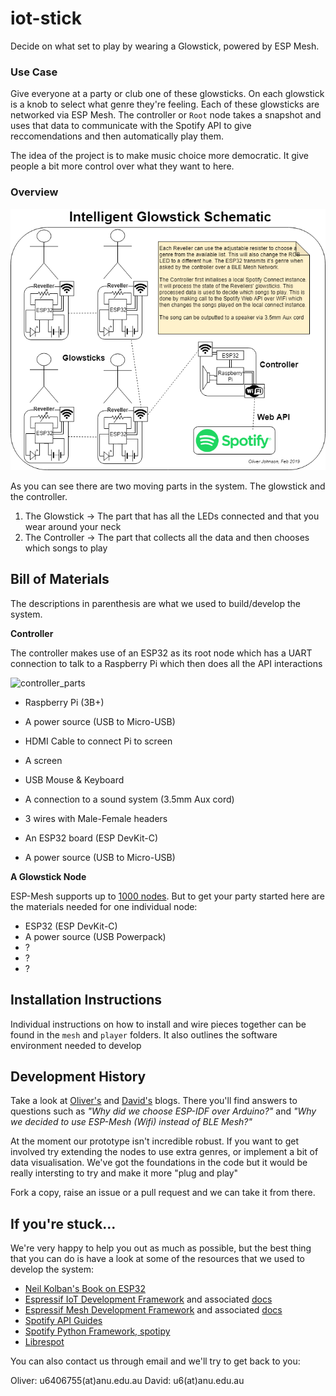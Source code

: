 # iot-stick
Decide on what set to play by wearing a Glowstick, powered by ESP Mesh. 

### Use Case
Give everyone at a party or club one of these glowsticks. On each glowstick is a knob to select what genre they're feeling. Each of these glowsticks are networked via ESP Mesh. The controller or `Root` node takes a snapshot and uses that data to communicate with the Spotify API to give reccomendations and then automatically play them.

The idea of the project is to make music choice more democratic. It give people a bit more control over what they want to here.

### Overview
![schematic](pics/schematic.png)

As you can see there are two moving parts in the system. The glowstick and the controller.
  1. The Glowstick -> The part that has all the LEDs connected and that you wear around your neck
  2. The Controller ->  The part that collects all the data and then chooses which songs to play

## Bill of Materials

The descriptions in parenthesis are what we used to build/develop the system.

__Controller__

The controller makes use of an ESP32 as its root node which has a UART connection to talk to a Raspberry Pi which then does all the API interactions

![controller_parts](/pics/controller.png)

  - Raspberry Pi (3B+)
  - A power source (USB to Micro-USB)
  - HDMI Cable to connect Pi to screen
  - A screen
  - USB Mouse & Keyboard
  - A connection to a sound system (3.5mm Aux cord)
  - 3 wires with Male-Female headers

  - An ESP32 board (ESP DevKit-C)
  - A power source (USB to Micro-USB)

__A Glowstick Node__

ESP-Mesh supports up to [1000 nodes](https://www.espressif.com/en/products/software/esp-mesh/overview). But to get your party started here are the materials needed for one individual node:
  - ESP32 (ESP DevKit-C)
  - A power source (USB Powerpack)
  - ?
  - ?
  - ?

## Installation Instructions
Individual instructions on how to install and wire pieces together can be found in the `mesh` and `player` folders. It also outlines the software environment needed to develop 

## Development History
Take a look at [Oliver's](https://cs.anu.edu.au/courses/china-study-tour/news/#oliver-johnson) and [David's](https://cs.anu.edu.au/courses/china-study-tour/news/#david-horsley) blogs. There you'll find answers to questions such as _"Why did we choose ESP-IDF over Arduino?"_ and _"Why we decided to use ESP-Mesh (Wifi) instead of BLE Mesh?"_

At the moment our prototype isn't incredible robust. If you want to get involved try extending the nodes to use extra genres, or implement a bit of data visualisation. We've got the foundations in the code but it would be really intersting to try and make it more "plug and play"

Fork a copy, raise an issue or a pull request and we can take it from there.

## If you're stuck...
We're very happy to help you out as much as possible, but the best thing that you can do is have a look at some of the resources that we used to develop the system:
  - [Neil Kolban's Book on ESP32](https://leanpub.com/kolban-ESP32)
  - [Espressif IoT Development Framework](https://github.com/espressif/esp-idf) and associated [docs](https://docs.espressif.com/projects/esp-idf/en/latest/)
  - [Espressif Mesh Development Framework](https://github.com/espressif/esp-mdf) and associated [docs](https://docs.espressif.com/projects/esp-mdf/en/latest/index.html)
  - [Spotify API Guides](https://developer.spotify.com/documentation/web-api/)
  - [Spotify Python Framework, spotipy](https://github.com/plamere/spotipy)
  - [Librespot](https://github.com/librespot-org/librespot)

You can also contact us through email and we'll try to get back to you:

Oliver: u6406755(at)anu.edu.au
David:  u6(at)anu.edu.au